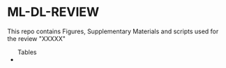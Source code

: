 # ML-DL-REVIEW
This repo contains Figures, Supplementary Materials and scripts used for the review "XXXXX"

<ul>Tables
<li></li>
</ul>

